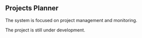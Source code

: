 ## Projects Planner

The system is focused on project management and monitoring.

The project is still under development.